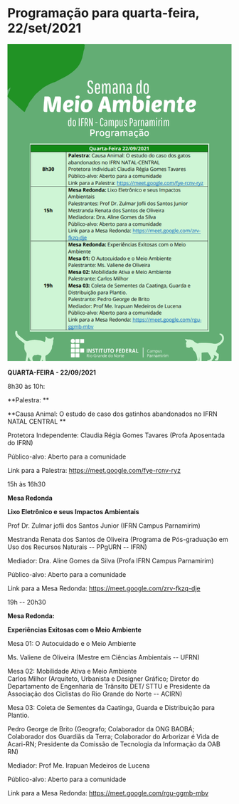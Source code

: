 # Programação para quarta-feira, 22/set/2021

![](../images/page-3.png)

**QUARTA-FEIRA - 22/09/2021**

8h30 às 10h:

**Palestra: **

**Causa Animal: O estudo de caso dos gatinhos abandonados no IFRN NATAL
CENTRAL **

Protetora Independente: Claudia Régia Gomes Tavares (Profa Aposentada do
IFRN)

Público-alvo: Aberto para a comunidade

Link para a Palestra: <https://meet.google.com/fye-rcnv-ryz>

15h às 16h30

**Mesa Redonda**

**Lixo Eletrônico e seus Impactos Ambientais**

Prof Dr. Zulmar jofli dos Santos Junior (IFRN Campus Parnamirim)

Mestranda Renata dos Santos de Oliveira (Programa de Pós-graduação em
Uso dos Recursos Naturais -- PPgURN -- IFRN)

Mediador: Dra. Aline Gomes da Silva (Profa IFRN Campus Parnamirim)

Público-alvo: Aberto para a comunidade

Link para a Mesa Redonda: <https://meet.google.com/zrv-fkzq-dje>

19h -- 20h30

**Mesa Redonda:**

**Experiências Exitosas com o Meio Ambiente**

Mesa 01: O Autocuidado e o Meio Ambiente

Ms. Valiene de Oliveira (Mestre em Ciências Ambientais -- UFRN)

Mesa 02: Mobilidade Ativa e Meio Ambiente\
Carlos Milhor (Arquiteto, Urbanista e Designer Gráfico; Diretor do
Departamento de Engenharia de Trânsito DET/ STTU e Presidente da
Associação dos Ciclistas do Rio Grande do Norte -- ACIRN)

Mesa 03: Coleta de Sementes da Caatinga, Guarda e Distribuição para
Plantio.

Pedro George de Brito (Geografo; Colaborador da ONG BAOBÁ; Colaborador
dos Guardiãs da Terra; Colaborador do Arborizar é Vida de Acari-RN;
Presidente da Comissão de Tecnologia da Informação da OAB RN)

Mediador: Prof Me. Irapuan Medeiros de Lucena

Público-alvo: Aberto para a comunidade

Link para a Mesa Redonda: <https://meet.google.com/rgu-ggmb-mbv>




